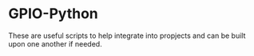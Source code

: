 # GPIO-Python

These are useful scripts to help integrate into propjects and can be built upon one another if needed.
